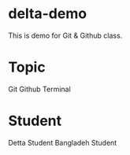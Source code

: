 # delta-demo
This is demo for Git &amp; Github class.

# Topic 
 Git
 Github
 Terminal

# Student
 Detta Student
 Bangladeh Student